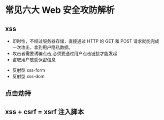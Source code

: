 # 常见六大 Web 安全攻防解析

> [](https://mp.weixin.qq.com/s/JttR5idAeAWLHUVu-_7CHA)

## xss

-   即时性，不经过服务器存储，直接通过 HTTP 的 GET 和 POST 请求就能完成一次攻击，拿到用户隐私数据。
-   攻击者需要诱骗点击,必须要通过用户点击链接才能发起
-   盗取用户敏感保密信息

*   反射型 xss-form
*   反射型 xss-dom

## 点击劫持

## xss + csrf = xsrf 注入脚本
